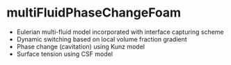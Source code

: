 # multiFluidPhaseChangeFoam
- Eulerian multi-fluid model incorporated with interface capturing scheme
- Dynamic switching based on local volume fraction gradient
- Phase change (cavitation) using Kunz model
- Surface tension using CSF model
